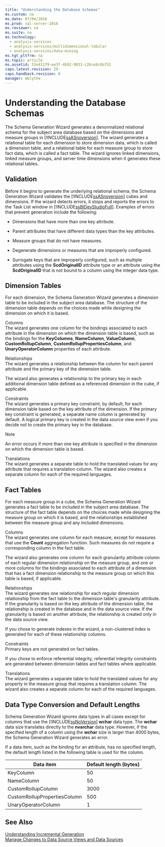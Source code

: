 ```yaml
---
title: "Understanding the Database Schemas"
ms.custom: na
ms.date: 07/04/2016
ms.prod: sql-server-2016
ms.reviewer: na
ms.suite: na
ms.technology: 
  - analysis-services
  - analysis-services/multidimensional-tabular
  - analysis-services/data-mining
ms.tgt_pltfrm: na
ms.topic: article
ms.assetid: 51e411f9-ee3f-4b92-9833-c2bce8c6b752
caps.latest.revision: 29
caps.handback.revision: 0
manager: mblythe
---
```

# Understanding the Database Schemas
The Schema Generation Wizard generates a denormalized relational schema for the subject area database based on the dimensions and measure groups in [!INCLUDE[ssASnoversion](../../Topics/TopicNameContainA/tokens/ssASnoversion_md.md)]. The wizard generates a relational table for each dimension to store dimension data, which is called a dimension table, and a relational table for each measure group to store fact data, which is called a fact table. The wizard ignores linked dimensions, linked measure groups, and server time dimensions when it generates these relational tables.  
  
## Validation  
 Before it begins to generate the underlying relational schema, the Schema Generation Wizard validates the [!INCLUDE[ssASnoversion](../../Topics/TopicNameContainA/tokens/ssASnoversion_md.md)] cubes and dimensions. If the wizard detects errors, it stops and reports the errors to the Task List window in [!INCLUDE[ssBIDevStudioFull](../../Topics/TopicNameContainA/tokens/ssBIDevStudioFull_md.md)]. Examples of errors that prevent generation include the following:  
  
-   Dimensions that have more than one key attribute.  
  
-   Parent attributes that have different data types than the key attributes.  
  
-   Measure groups that do not have measures.  
  
-   Degenerate dimensions or measures that are improperly configured.  
  
-   Surrogate keys that are improperly configured, such as multiple attributes using the **ScdOriginalID** attribute type or an attribute using the **ScdOriginalID** that is not bound to a column using the integer data type.  
  
## Dimension Tables  
 For each dimension, the Schema Generation Wizard generates a dimension table to be included in the subject area database. The structure of the dimension table depends on the choices made while designing the dimension on which it is based.  
  
 Columns  
 The wizard generates one column for the bindings associated to each attribute in the dimension on which the dimension table is based, such as the bindings for the **KeyColumns**, **NameColumn**, **ValueColumn**, **CustomRollupColumn**, **CustomRollupPropertiesColumn**, and **UnaryOperatorColumn** properties of each attribute.  
  
 Relationships  
 The wizard generates a relationship between the column for each parent attribute and the primary key of the dimension table.  
  
 The wizard also generates a relationship to the primary key in each additional dimension table defined as a referenced dimension in the cube, if applicable.  
  
 Constraints  
 The wizard generates a primary key constraint, by default, for each dimension table based on the key attribute of the dimension. If the primary key constraint is generated, a separate name column is generated by default. A logical primary key is created in the data source view even if you decide not to create the primary key in the database.  
  
> [!NOTE]  
>  An error occurs if more than one key attribute is specified in the dimension on which the dimension table is based.  
  
 Translations  
 The wizard generates a separate table to hold the translated values for any attribute that requires a translation column. The wizard also creates a separate column for each of the required languages.  
  
## Fact Tables  
 For each measure group in a cube, the Schema Generation Wizard generates a fact table to be included in the subject area database. The structure of the fact table depends on the choices made while designing the measure group on which it is based, and the relationships established between the measure group and any included dimensions.  
  
 Columns  
 The wizard generates one column for each measure, except for measures that use the **Count** aggregation function. Such measures do not require a corresponding column in the fact table.  
  
 The wizard also generates one column for each granularity attribute column of each regular dimension relationship on the measure group, and one or more columns for the bindings associated to each attribute of a dimension that has a fact dimension relationship to the measure group on which this table is based, if applicable.  
  
 Relationships  
 The wizard generates one relationship for each regular dimension relationship from the fact table to the dimension table's granularity attribute. If the granularity is based on the key attribute of the dimension table, the relationship is created in the database and in the data source view. If the granularity is based on another attribute, the relationship is created only in the data source view.  
  
 If you chose to generate indexes in the wizard, a non-clustered index is generated for each of these relationship columns.  
  
 Constraints  
 Primary keys are not generated on fact tables.  
  
 If you chose to enforce referential integrity, referential integrity constraints are generated between dimension tables and fact tables where applicable.  
  
 Translations  
 The wizard generates a separate table to hold the translated values for any property in the measure group that requires a translation column. The wizard also creates a separate column for each of the required languages.  
  
## Data Type Conversion and Default Lengths  
 Schema Generation Wizard ignores data types in all cases except for columns that use the [!INCLUDE[ssNoVersion](../../Topics/TopicNameContainA/tokens/ssNoVersion_md.md)] **wchar** data type. The **wchar** data size translates directly to the **nvarchar** data type. However, if the specified length of a column using the **wchar** size is larger than 4000 bytes, the Schema Generation Wizard generates an error.  
  
 If a data item, such as the binding for an attribute, has no specified length, the default length listed in the following table is used for the column.  
  
|Data item|Default length (bytes)|  
|---------------|------------------------------|  
|KeyColumn|50|  
|NameColumn|50|  
|CustomRollupColumn|3000|  
|CustomRollupPropertiesColumn|500|  
|UnaryOperatorColumn|1|  
  
## See Also  
 [Understanding Incremental Generation](../../Topics/TopicNameNotContainA/Understanding-Incremental-Generation.md)   
 [Manage Changes to Data Source Views and Data Sources](../../Topics/TopicNameNotContainA/Manage-Changes-to-Data-Source-Views-and-Data-Sources.md)